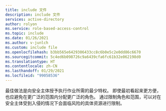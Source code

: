 ```yaml
---
title: include 文件
description: include 文件
services: active-directory
author: rolyon
ms.service: role-based-access-control
ms.topic: include
ms.date: 01/26/2021
ms.author: v-junlch
ms.custom: include file
ms.openlocfilehash: b3bb565e6429306433cc8c6b0e5c2e0dd86c6670
ms.sourcegitcommit: 5c4ed6b098726c9a6439cfa6fc61b32e062198d0
ms.translationtype: HT
ms.contentlocale: zh-CN
ms.lasthandoff: 01/29/2021
ms.locfileid: "99058536"
---
```

最佳做法是向安全主体授予执行作业所需的最少特权。 即使最初看起来更方便，也应避免在更广泛的范围内分配更广泛的角色。 通过限制角色和范围，可以对在安全主体受到入侵的情况下会面临风险的具体资源进行限制。
